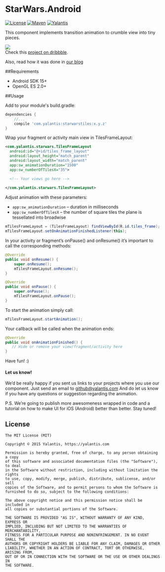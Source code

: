 # StarWars.Android

[![License](http://img.shields.io/badge/license-MIT-green.svg?style=flat)]()
[![Maven](https://img.shields.io/maven-central/v/com.yalantis/starwarstiles.svg)]()
[![Yalantis](https://raw.githubusercontent.com/Yalantis/PullToRefresh/develop/PullToRefreshDemo/Resources/badge_dark.png)](https://yalantis.com/?utm_source=github)

This component implements transition animation to crumble view into tiny pieces.



<img src="star_wars-concept.gif" />
<br>Check this <a href="https://dribbble.com/shots/2109991-Star-Wars-App-concept">project on dribbble</a>.

Also, read how it was done in [our blog](https://yalantis.com/blog/star-wars-the-force-awakens-or-how-to-crumble-view-into-tiny-pieces-on-android)

##Requirements
- Android SDK 15+
- OpenGL ES 2.0+

##Usage

Add to your module's build.gradle:
```Groovy
dependencies {
    //...
    compile 'com.yalantis:starwarstiles:x.y.z'
}
```

Wrap your fragment or activity main view in TilesFrameLayout:
```xml
<com.yalantis.starwars.TilesFrameLayout
  android:id="@+id/tiles_frame_layout"
  android:layout_height="match_parent"
  android:layout_width="match_parent"
  app:sw_animationDuration="1500"
  app:sw_numberOfTilesX="35">

  <!-- Your views go here -->
     
</com.yalantis.starwars.TilesFrameLayout>
```


Adjust animation with these parameters:
- ```app:sw_animationDuration``` – duration in milliseconds
- ```app:sw_numberOfTilesX``` –  the number of square tiles the plane is tessellated into broadwise

```java
mTilesFrameLayout = (TilesFrameLayout) findViewById(R.id.tiles_frame);
mTilesFrameLayout.setOnAnimationFinishedListener(this);
```
In your activity or fragment’s onPause() and onResume() it’s important to call the corresponding methods:
```java
@Override
public void onResume() {
    super.onResume();
    mTilesFrameLayout.onResume();
}

@Override
public void onPause() {
    super.onPause();
    mTilesFrameLayout.onPause();
}
```
To start the animation simply call:
```java
mTilesFrameLayout.startAnimation();
```
Your callback will be called when the animation ends:
```java
@Override
public void onAnimationFinished() {
   // Hide or remove your view/fragment/activity here
}
```

Have fun! :)

#### Let us know!

We’d be really happy if you sent us links to your projects where you use our component. Just send an email to github@yalantis.com And do let us know if you have any questions or suggestion regarding the animation. 

P.S. We’re going to publish more awesomeness wrapped in code and a tutorial on how to make UI for iOS (Android) better than better. Stay tuned!

## License

	The MIT License (MIT)

	Copyright © 2015 Yalantis, https://yalantis.com

	Permission is hereby granted, free of charge, to any person obtaining a copy
	of this software and associated documentation files (the "Software"), to deal
	in the Software without restriction, including without limitation the rights
	to use, copy, modify, merge, publish, distribute, sublicense, and/or sell
	copies of the Software, and to permit persons to whom the Software is
	furnished to do so, subject to the following conditions:

	The above copyright notice and this permission notice shall be included in
	all copies or substantial portions of the Software.

	THE SOFTWARE IS PROVIDED "AS IS", WITHOUT WARRANTY OF ANY KIND, EXPRESS OR
	IMPLIED, INCLUDING BUT NOT LIMITED TO THE WARRANTIES OF MERCHANTABILITY,
	FITNESS FOR A PARTICULAR PURPOSE AND NONINFRINGEMENT. IN NO EVENT SHALL THE
	AUTHORS OR COPYRIGHT HOLDERS BE LIABLE FOR ANY CLAIM, DAMAGES OR OTHER
	LIABILITY, WHETHER IN AN ACTION OF CONTRACT, TORT OR OTHERWISE, ARISING FROM,
	OUT OF OR IN CONNECTION WITH THE SOFTWARE OR THE USE OR OTHER DEALINGS IN
	THE SOFTWARE.

